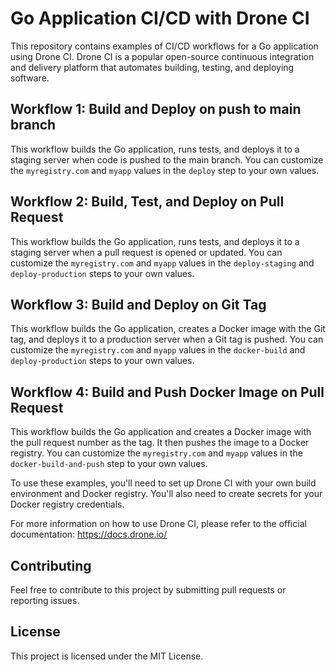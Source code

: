 # Go Application CI/CD with Drone CI

This repository contains examples of CI/CD workflows for a Go application using Drone CI. Drone CI is a popular open-source continuous integration and delivery platform that automates building, testing, and deploying software.

## Workflow 1: Build and Deploy on push to main branch

This workflow builds the Go application, runs tests, and deploys it to a staging server when code is pushed to the main branch. You can customize the `myregistry.com` and `myapp` values in the `deploy` step to your own values.

## Workflow 2: Build, Test, and Deploy on Pull Request

This workflow builds the Go application, runs tests, and deploys it to a staging server when a pull request is opened or updated. You can customize the `myregistry.com` and `myapp` values in the `deploy-staging` and `deploy-production` steps to your own values.

## Workflow 3: Build and Deploy on Git Tag

This workflow builds the Go application, creates a Docker image with the Git tag, and deploys it to a production server when a Git tag is pushed. You can customize the `myregistry.com` and `myapp` values in the `docker-build` and `deploy-production` steps to your own values.

## Workflow 4: Build and Push Docker Image on Pull Request

This workflow builds the Go application and creates a Docker image with the pull request number as the tag. It then pushes the image to a Docker registry. You can customize the `myregistry.com` and `myapp` values in the `docker-build-and-push` step to your own values.

To use these examples, you'll need to set up Drone CI with your own build environment and Docker registry. You'll also need to create secrets for your Docker registry credentials.

For more information on how to use Drone CI, please refer to the official documentation: https://docs.drone.io/

## Contributing

Feel free to contribute to this project by submitting pull requests or reporting issues.

## License
This project is licensed under the MIT License.

